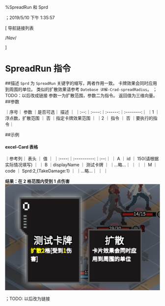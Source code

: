 
%SpreadRun 和 Sprd

；2019/5/10 下午 1:35:57

[ 导航链接列表

/*Nav*/

]
# SpreadRun 指令

##描述
`Sprd` 为 `SpreadRun` 关键字的缩写，两者作用一致。
卡牌效果会同时应用到周围的单位。
类似的扩散效果请参考 `Datebase 详解-Crad-spreadRadius`。
；TODO：以后改成链接
参数一为扩散范围，参数二为指令。
返回值为三维向量。
##参数


｜序号｜ 参数 ｜是否可选｜          描述  ｜
｜:--:｜:----:｜:------:｜:--------:｜
｜1  ｜ 浮点数，扩散范围 ｜   否   ｜指定卡牌效果范围 ｜
｜2  ｜ 指令 ｜   否   ｜要执行的指令｜

##示例
#### excel-Card 表格

｜参考列｜    表头    ｜ 值 ｜
｜:----:｜:----------:｜:--:｜
｜  A   ｜     id     ｜  150(请根据实际情况填写) ｜
｜  B   ｜displayName ｜  测试卡牌  ｜
｜…略…｜            ｜    ｜
｜  M   ｜    code    ｜  Sprd:2,{TakeDamage:1} ｜
｜…略…｜            ｜    ｜

**结果：在 2 格范围内受到 1 点伤害**
![SprdSample1](spreadrun~/Images~/SPRDSAMPLE1.png)

；TODO: 以后改为链接

